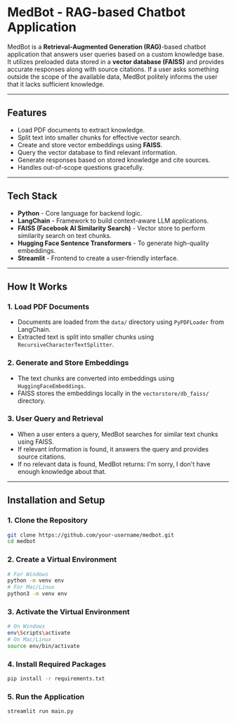 # **MedBot - RAG-based Chatbot Application**

MedBot is a **Retrieval-Augmented Generation (RAG)**-based chatbot application that answers user queries based on a custom knowledge base. It utilizes preloaded data stored in a **vector database (FAISS)** and provides accurate responses along with source citations. If a user asks something outside the scope of the available data, MedBot politely informs the user that it lacks sufficient knowledge.

---

##  **Features**

- Load PDF documents to extract knowledge.  
- Split text into smaller chunks for effective vector search.  
- Create and store vector embeddings using **FAISS**.  
- Query the vector database to find relevant information.  
- Generate responses based on stored knowledge and cite sources.  
- Handles out-of-scope questions gracefully.

---

## **Tech Stack**

- **Python** - Core language for backend logic.
- **LangChain** - Framework to build context-aware LLM applications.
- **FAISS (Facebook AI Similarity Search)** - Vector store to perform similarity search on text chunks.
- **Hugging Face Sentence Transformers** - To generate high-quality embeddings.
- **Streamlit** - Frontend to create a user-friendly interface.

---

## **How It Works**

### 1. **Load PDF Documents**
- Documents are loaded from the `data/` directory using `PyPDFLoader` from LangChain.
- Extracted text is split into smaller chunks using `RecursiveCharacterTextSplitter`.

### 2. **Generate and Store Embeddings**
- The text chunks are converted into embeddings using `HuggingFaceEmbeddings`.
- FAISS stores the embeddings locally in the `vectorstore/db_faiss/` directory.

### 3. **User Query and Retrieval**
- When a user enters a query, MedBot searches for similar text chunks using FAISS.
- If relevant information is found, it answers the query and provides source citations.
- If no relevant data is found, MedBot returns: I'm sorry, I don't have enough knowledge about that.


---

## **Installation and Setup**

### 1. **Clone the Repository**
```bash
git clone https://github.com/your-username/medbot.git
cd medbot
```
### 2. **Create a Virtual Environment**
```bash
# For Windows
python -m venv env
# For Mac/Linux
python3 -m venv env
```
### 3. **Activate the Virtual Environment**
```bash
# On Windows
env\Scripts\activate
# On Mac/Linux
source env/bin/activate
```

### 4. **Install Required Packages**
```bash
pip install -r requirements.txt
```

### 5.  **Run the Application**
```bash
streamlit run main.py
```


